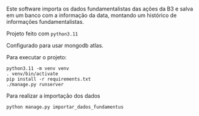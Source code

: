 Este software importa os dados fundamentalistas das ações da B3 e salva em um banco com a informação da data, montando um histórico de informações fundamentalistas.

Projeto feito com `python3.11`

Configurado para usar mongodb atlas.

Para executar o projeto:
```
python3.11 -m venv venv
. venv/bin/activate
pip install -r requirements.txt
./manage.py runserver
```

Para realizar a importação dos dados
```
python manage.py importar_dados_fundamentus
```